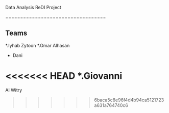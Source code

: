 Data Analysis ReDI Project

==================================


Teams
-----------
*.Iyhab Zytoon
*.Omar Alhasan
* Dani

<<<<<<< HEAD
*.Giovanni 
=======
Al Witry
>>>>>>> 6baca5c8e96f4d4b94ca5121723a631a764740c6

